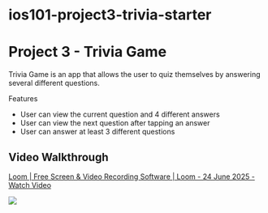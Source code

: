 # ios101-project3-trivia-starter

# Project 3 - Trivia Game

Trivia Game is an app that allows the user to quiz themselves by answering several different questions.

Features

- User can view the current question and 4 different answers
- User can view the next question after tapping an answer
- User can answer at least 3 different questions


## Video Walkthrough

<div>
    <a href="https://www.loom.com/share/e0f643f5dbbb4c1eb154ff9b91d66f6d">
      <p>Loom | Free Screen & Video Recording Software | Loom - 24 June 2025 - Watch Video</p>
    </a>
    <a href="https://www.loom.com/share/e0f643f5dbbb4c1eb154ff9b91d66f6d">
      <img style="max-width:300px;" src="https://cdn.loom.com/sessions/thumbnails/e0f643f5dbbb4c1eb154ff9b91d66f6d-44212121deca562c-full-play.gif">
    </a>
  </div>

